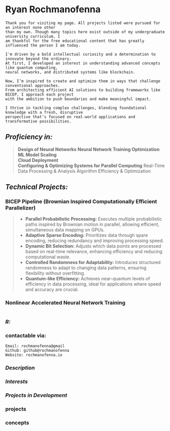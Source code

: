 # **Ryan Rochmanofenna**

```
Thank you for visiting my page. All projects listed were pursued for an interest none other
than my own. Though many topics here exist outside of my undergraduate university curriculum, I
am thankful for the free educational content that has greatly influenced the person I am today.

I'm driven by a bold intellectual curiosity and a determination to innovate beyond the ordinary.
At first, I developed an interest in understanding advanced concepts like quantum computing,
neural networks, and distributed systems like blockchain.

Now, I’m inspired to create and optimize them in ways that challenge conventional approaches.
From architecting efficient AI solutions to building frameworks like BICEP, I approach each project
with the ambition to push boundaries and make meaningful impact.

I thrive in tackling complex challenges, blending foundational knowledge with a fresh, disruptive
perspective that’s focused on real-world applications and transformative possibilities.
```

## **_Proficiency in:_** 

> **Design of Neural Networks**
> **Neural Network Training Optimization**  
> **ML Model Scaling**   
> **Cloud Deployment**  
> **Configuring & Optimizing Systems for Parallel Computing**
> Real-Time Data Processing & Analysis
> Algorithm Efficiency & Optimization

## **_Technical Projects:_**
### BICEP Pipeline (Brownian Inspired Computationally Efficient Parallelizer) 
> - **Parallel Probabilistic Processing:** Executes multiple probabilistic paths inspired by
> Brownian motion in parallel, allowing efficient, simultaneous data mapping on GPUs.
> - **Adaptive Sparse Encoding:** Prioritizes data through spare encoding, reducing redundancy
> and improving processing speed.
> - **Dynamic Bit Selection:** Adjusts which data points are processed based on real-time relevance,
> enhancing efficiency and reducing computational waste.
> - **Controlled Randomness for Adaptability:** Introduces structured randomness to adapt to
> changing data patterns, ensuring flexibility without overfitting.
> - **Quantum-like Efficiency:** Achieves near-quantum levels of efficiency in data processing,
> ideal for applications where speed and accuracy are crucial.  
### Nonlinear Accelerated Neural Network Training
```
```
### **_R:_** 
###  contactable via: 
```
Email: rochmanofenna@gmail
Github: github@rochmanofenna
Website: rochmanofenna.io
```
### **_Description_** 

### **_Interests_**

### **_Projects in Development_**

### projects
### concepts

